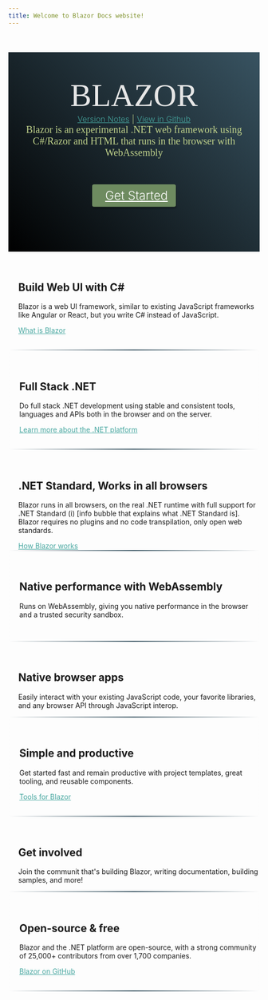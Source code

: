 ```yaml
---
title: Welcome to Blazor Docs website!
---
```

<style type="text/css">
/* Colors */

.container {
    width: 100%;
    padding: 0;
}

.article > .col-md-10
{
    width: 100%;
}

.article > .col-md-2
{
    display: none;
}

button, a, .btn-primary {
  color: #47A7A0;
}
.btn-primary:hover, .btn-primary:focus, button:hover, button:focus, a:hover, a:focus, .toc .nav > li.active > a:hover, .toc .nav > li.active > a:focus, .toc .nav > li > a:hover, .toc .nav > li > a:focus {
  color: #6E8B60;
}
.btn-primary.disable, .btn-primary.disable:hover, a.disable, a.disable:hover{
  color: #90ABB9;
}
.hero {
    color: #C1D38B;
    background-color: #385361;
    background-image: -webkit-gradient(linear,left bottom,right top,color-stop(0%,#000),color-stop(100%,#385361));
    background-image: -webkit-linear-gradient(45deg,#000 0,#385361 100%);
    background-image: -moz-linear-gradient(45deg,#000 0,#385361 100%);
    background-image: -ms-linear-gradient(45deg,#000 0,#385361 100%);
    background-image: -o-linear-gradient(45deg,#000 0,#385361 100%);
    background-image: linear-gradient(45deg,#000 0,#385361 100%);
    filter: progid:DXImageTransform.Microsoft.gradient(startColorstr='#000', endColorstr='#385361', GradientType=1);

    margin-top: -50px;
}
.hero strong {
    color: #e7e7e7;
}
.buttons-unit .button {
    color: #fff;
    background: #6E8B60;
}
.buttons-unit .button:active {
    background: #A27865;
}
.toc .nav > li.active > a, .affix ul > li.active > a, .affix ul > li.active > a:before {
  color: #6E8B60
}
.btn-primary {
    background: #385361;
    color: #8BFEB4;
}

.affix ul > li > a:before {
  color: #cccccc;
}
.toc .nav > li > a, .affix ul > li > a, .affix ul > li > a:hover {
  color: #666666;
}

svg:hover path {
    fill: #ffffff;
}

.counter-key-section{
  border: 2px solid #6E8B60;
  -webkit-border-image-source: -webkit-gradient(linear, left, right, color-stop(0%, rgba(0, 0, 0, 0)), color-stop(50%, #385361), color-stop(100%, rgba(0, 0, 0, 0)));
  -webkit-border-image-source: -webkit-linear-gradient(90deg, rgba(0, 0, 0, 0), #385361 50%, rgba(0, 0, 0, 0));
  -moz-border-image-source: -moz-linear-gradient(90deg, rgba(0, 0, 0, 0), #385361 50%, rgba(0, 0, 0, 0));
  -ms-border-image-source: -ms-linear-gradient(90deg, rgba(0, 0, 0, 0), #385361 50%, rgba(0, 0, 0, 0));
  -o-border-image-source: -o-linear-gradient(90deg, rgba(0, 0, 0, 0), #385361 50%, rgba(0, 0, 0, 0));
  border-image-source: linear-gradient(90deg, rgba(0, 0, 0, 0), #385361 50%, rgba(0, 0, 0, 0));
  border-image-slice: 1;
}

/* End Colors */

.value-prop-heading {
  font-size: 24px;
}

#vp-container{
  margin-top: 30px;
}

.hero {
    height: 350px;
    margin-top: 50px;
    padding-top: 50px;
    font-weight: 300;
    text-align: center;
}
.key-section{
  padding: 30px 0;
}

.key-section .glyphicon, .counter-key-section .glyphicon {
  font-size: 4em;
  display: table-cell;
  vertical-align: middle;
}
.glyphicon {
  margin-right: 10px;
  font-size: 16px;
}

.key-section section, .counter-key-section section {
  display: table-cell;
  padding-left: 20px;
}

.key-section section p, .counter-key-section section p {
  text-align: initial;
}

.counter-key-section{
  padding: 30px 0;
}
.buttons-unit-small{
  font-size: 16px;
}
.version-link, .github-link{
  margin: 5px;
}
.hero strong {
    font-weight: 400;
    font-family: Rockwell;
}
.hero .text {
    font-size: 64px;
    text-align: center;
}
.hero .minitext {
    font-size: 20px;
    text-align: center;
    font-family: Candara;
}
.buttons-unit {
    margin-top: 60px;
    text-align: center;
}
.hero .button {
    border-radius: 4px;
    padding: 8px 16px;
    margin: 0 12px;
    box-shadow: 1px 3px 3px rgba(0,0,0,0.3);
}
.buttons-unit .button {
    font-size: 24px;
}

@media only screen and (max-width: 768px) {
  .hero {
    height: 500px;
    margin-top: 0px;
  }
  .hero .button {
    display: block;
    margin: 12px;
  }
}

footer{
  position: relative;
}
</style>

<div class="hero">
  <div class="wrap">
    <div class="text">
      <strong>BLAZOR</strong>
    </div>
    <div class="buttons-unit-small">
      <a class="version-link" href="#">Version Notes</a><span>|</span><a class="github-link" href="https://github.com/dotnet/docfx">View in Github</a>
    </div>
    <div class="minitext">
        Blazor is an experimental .NET web framework using C#/Razor and HTML that runs in the browser with WebAssembly
    </div>
    <div class="buttons-unit">
      <a href="#" class="button"><i class="glyphicon glyphicon-send"></i>Get Started</a>
    </div>
  </div>
</div>
<div class="key-section">
  <div class="container">
    <div class="row">
      <div class="col-md-8 col-md-offset-2 text-center">
        <i class="glyphicon glyphicon-wrench"></i>
        <section>
          <h2>Build Web UI with C#</h2>
          <p class="lead">Blazor is a web UI framework, similar to existing JavaScript frameworks like Angular or React, but you write C# instead of JavaScript.</p>
          <a href="https://github.com/aspnet/Blazor/wiki/FAQ" class="btn btn-default">What is Blazor</a>
        </section>
      </div>
    </div>
  </div>
</div>
<div class="counter-key-section">
  <div class="container">
    <div class="row">
      <div class="col-md-8 col-md-offset-2 text-center">
        <i class="glyphicon glyphicon-tasks"></i>
        <section>
          <h2>Full Stack .NET</h2>
          <p class="lead">Do full stack .NET development using stable and consistent tools, languages and APIs both in the browser and on the server. </p>
          <a href="https://www.microsoft.com/net" class="btn btn-default">Learn more about the .NET platform</a>
        </section>
      </div>
    </div>
  </div>
</div>
<div class="key-section">
  <div class="container content">
    <div class="row">
      <div class="col-md-8 col-md-offset-2 text-center">
        <i class="glyphicon glyphicon-globe"></i>
        <section>
          <h2>.NET Standard, Works in all browsers</h2>
          <p class="lead">Blazor runs in all browsers, on the real .NET runtime with full support for .NET Standard (i) [info bubble that explains what .NET Standard is]. Blazor requires no plugins and no code transpilation, only open web standards. </p>
          <a href="http://blog.stevensanderson.com/2018/02/06/blazor-intro/" class="btn btn-default">How Blazor works</a>
        </section>
      </div>
    </div>
</div>
<div class="counter-key-section">
  <div class="container">
    <div class="row">
      <div class="col-md-8 col-md-offset-2 text-center">
        <i class="glyphicon glyphicon-fire"></i>
        <section>
          <h2>Native performance with WebAssembly </h2>
          <p class="lead">Runs on WebAssembly, giving you native performance in the browser and a trusted security sandbox. </p>
        </section>
      </div>
    </div>
  </div>
</div>
<div class="key-section">
  <div class="container content">
    <div class="row">
      <div class="col-md-8 col-md-offset-2 text-center">
        <i class="glyphicon glyphicon-transfer"></i>
        <section>
          <h2>Native browser apps </h2>
          <p class="lead">Easily interact with your existing JavaScript code, your favorite libraries, and any browser API through JavaScript interop. </p>
        </section>
      </div>
    </div>
</div>
<div class="counter-key-section">
  <div class="container">
    <div class="row">
      <div class="col-md-8 col-md-offset-2 text-center">
        <i class="glyphicon glyphicon-console"></i>
        <section>
          <h2>Simple and productive </h2>
          <p class="lead">Get started fast and remain productive with project templates, great tooling, and reusable components.</p>
          <a href="https://marketplace.visualstudio.com/items?itemName=aspnet.blazor" class="btn btn-default">Tools for Blazor</a>
        </section>
      </div>
    </div>
  </div>
</div>
<div class="key-section">
  <div class="container content">
    <div class="row">
      <div class="col-md-8 col-md-offset-2 text-center">
        <i class="glyphicon glyphicon-user"></i>
        <section>
          <h2>Get involved </h2>
          <p class="lead">Join the communit that's building Blazor, writing documentation, building samples, and more!</p>
        </section>
      </div>
    </div>
</div>
<div class="counter-key-section">
  <div class="container">
    <div class="row">
      <div class="col-md-8 col-md-offset-2 text-center">
        <i class="glyphicon glyphicon-road"></i>
        <section>
          <h2>Open-source & free </h2>
          <p class="lead">Blazor and the .NET platform are open-source, with a strong community of 25,000+ contributors from over 1,700 companies. </p>
          <a href="https://github.com/aspnet/blazor" class="btn btn-default">Blazor on GitHub</a>
        </section>
      </div>
    </div>
  </div>
</div>